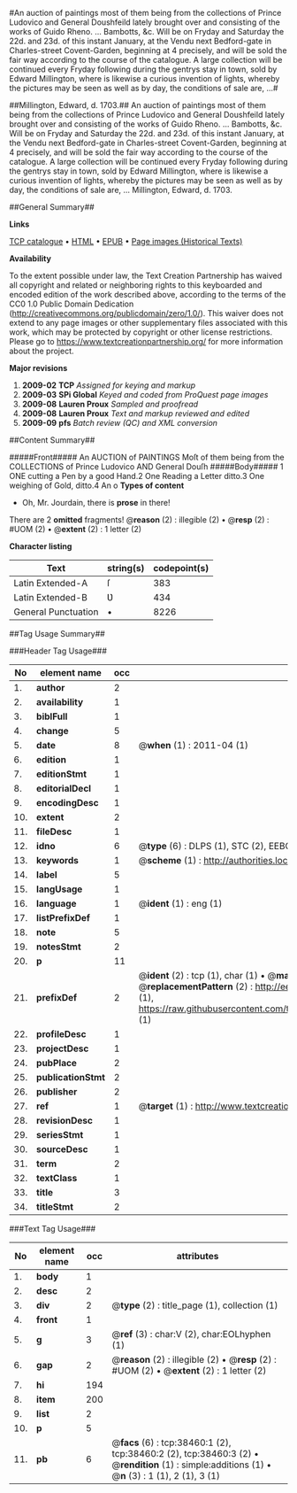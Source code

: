 #An auction of paintings most of them being from the collections of Prince Ludovico and General Doushfeild lately brought over and consisting of the works of Guido Rheno. ... Bambotts, &c. Will be on Fryday and Saturday the 22d. and 23d. of this instant January, at the Vendu next Bedford-gate in Charles-street Covent-Garden, beginning at 4 precisely, and will be sold the fair way according to the course of the catalogue. A large collection will be continued every Fryday following during the gentrys stay in town, sold by Edward Millington, where is likewise a curious invention of lights, whereby the pictures may be seen as well as by day, the conditions of sale are, ...#

##Millington, Edward, d. 1703.##
An auction of paintings most of them being from the collections of Prince Ludovico and General Doushfeild lately brought over and consisting of the works of Guido Rheno. ... Bambotts, &c. Will be on Fryday and Saturday the 22d. and 23d. of this instant January, at the Vendu next Bedford-gate in Charles-street Covent-Garden, beginning at 4 precisely, and will be sold the fair way according to the course of the catalogue. A large collection will be continued every Fryday following during the gentrys stay in town, sold by Edward Millington, where is likewise a curious invention of lights, whereby the pictures may be seen as well as by day, the conditions of sale are, ...
Millington, Edward, d. 1703.

##General Summary##

**Links**

[TCP catalogue](http://www.ota.ox.ac.uk/tcp/)  • 
[HTML](http://tei.it.ox.ac.uk/tcp/Texts-HTML/free/A49/A49455.html)  • 
[EPUB](http://tei.it.ox.ac.uk/tcp/Texts-EPUB/free/A49/A49455.epub) • 
[Page images (Historical Texts)](https://historicaltexts.jisc.ac.uk/eebo-99833981e)

**Availability**

To the extent possible under law, the Text Creation Partnership has waived all copyright and related or neighboring rights to this keyboarded and encoded edition of the work described above, according to the terms of the CC0 1.0 Public Domain Dedication (http://creativecommons.org/publicdomain/zero/1.0/). This waiver does not extend to any page images or other supplementary files associated with this work, which may be protected by copyright or other license restrictions. Please go to https://www.textcreationpartnership.org/ for more information about the project.

**Major revisions**

1. __2009-02__ __TCP__ *Assigned for keying and markup*
1. __2009-03__ __SPi Global__ *Keyed and coded from ProQuest page images*
1. __2009-08__ __Lauren Proux__ *Sampled and proofread*
1. __2009-08__ __Lauren Proux__ *Text and markup reviewed and edited*
1. __2009-09__ __pfs__ *Batch review (QC) and XML conversion*

##Content Summary##

#####Front#####
An AUCTION of PAINTINGS Moſt of them being from the COLLECTIONS of Prince Ludovico AND General Douſh
#####Body#####
1 ONE cutting a Pen by a good Hand.2 One Reading a Letter ditto.3 One weighing of Gold, ditto.4 An o
**Types of content**

  * Oh, Mr. Jourdain, there is **prose** in there!

There are 2 **omitted** fragments! 
 @__reason__ (2) : illegible (2)  •  @__resp__ (2) : #UOM (2)  •  @__extent__ (2) : 1 letter (2)

**Character listing**


|Text|string(s)|codepoint(s)|
|---|---|---|
|Latin Extended-A|ſ|383|
|Latin Extended-B|Ʋ|434|
|General Punctuation|•|8226|

##Tag Usage Summary##

###Header Tag Usage###

|No|element name|occ|attributes|
|---|---|---|---|
|1.|__author__|2||
|2.|__availability__|1||
|3.|__biblFull__|1||
|4.|__change__|5||
|5.|__date__|8| @__when__ (1) : 2011-04 (1)|
|6.|__edition__|1||
|7.|__editionStmt__|1||
|8.|__editorialDecl__|1||
|9.|__encodingDesc__|1||
|10.|__extent__|2||
|11.|__fileDesc__|1||
|12.|__idno__|6| @__type__ (6) : DLPS (1), STC (2), EEBO-CITATION (1), PROQUEST (1), VID (1)|
|13.|__keywords__|1| @__scheme__ (1) : http://authorities.loc.gov/ (1)|
|14.|__label__|5||
|15.|__langUsage__|1||
|16.|__language__|1| @__ident__ (1) : eng (1)|
|17.|__listPrefixDef__|1||
|18.|__note__|5||
|19.|__notesStmt__|2||
|20.|__p__|11||
|21.|__prefixDef__|2| @__ident__ (2) : tcp (1), char (1)  •  @__matchPattern__ (2) : ([0-9\-]+):([0-9IVX]+) (1), (.+) (1)  •  @__replacementPattern__ (2) : http://eebo.chadwyck.com/downloadtiff?vid=$1&page=$2 (1), https://raw.githubusercontent.com/textcreationpartnership/Texts/master/tcpchars.xml#$1 (1)|
|22.|__profileDesc__|1||
|23.|__projectDesc__|1||
|24.|__pubPlace__|2||
|25.|__publicationStmt__|2||
|26.|__publisher__|2||
|27.|__ref__|1| @__target__ (1) : http://www.textcreationpartnership.org/docs/. (1)|
|28.|__revisionDesc__|1||
|29.|__seriesStmt__|1||
|30.|__sourceDesc__|1||
|31.|__term__|2||
|32.|__textClass__|1||
|33.|__title__|3||
|34.|__titleStmt__|2||


###Text Tag Usage###

|No|element name|occ|attributes|
|---|---|---|---|
|1.|__body__|1||
|2.|__desc__|2||
|3.|__div__|2| @__type__ (2) : title_page (1), collection (1)|
|4.|__front__|1||
|5.|__g__|3| @__ref__ (3) : char:V (2), char:EOLhyphen (1)|
|6.|__gap__|2| @__reason__ (2) : illegible (2)  •  @__resp__ (2) : #UOM (2)  •  @__extent__ (2) : 1 letter (2)|
|7.|__hi__|194||
|8.|__item__|200||
|9.|__list__|2||
|10.|__p__|5||
|11.|__pb__|6| @__facs__ (6) : tcp:38460:1 (2), tcp:38460:2 (2), tcp:38460:3 (2)  •  @__rendition__ (1) : simple:additions (1)  •  @__n__ (3) : 1 (1), 2 (1), 3 (1)|
